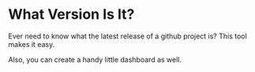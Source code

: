 # What Version Is It?

Ever need to know what the latest release of a github project is? This tool makes it easy.

Also, you can create a handy little dashboard as well.